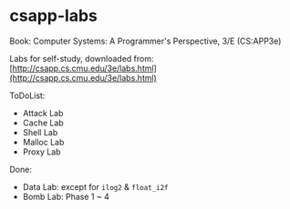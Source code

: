 # csapp-labs

Book: Computer Systems: A Programmer's Perspective, 3/E (CS:APP3e)

Labs for self-study, downloaded from: [http://csapp.cs.cmu.edu/3e/labs.html](http://csapp.cs.cmu.edu/3e/labs.html)

ToDoList:

- Attack Lab
- Cache Lab
- Shell Lab
- Malloc Lab
- Proxy Lab

Done:

- Data Lab: except for `ilog2` & `float_i2f`
- Bomb Lab: Phase 1 ~ 4